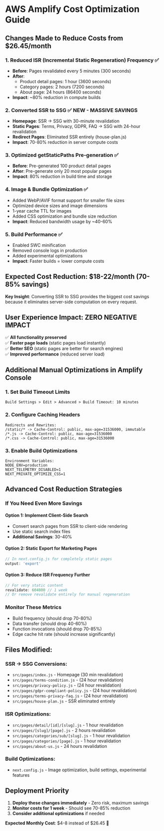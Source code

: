 # AWS Amplify Cost Optimization Guide

## Changes Made to Reduce Costs from $26.45/month

### 1. **Reduced ISR (Incremental Static Regeneration) Frequency** ✅
- **Before**: Pages revalidated every 5 minutes (300 seconds)
- **After**: 
  - Product detail pages: 1 hour (3600 seconds)  
  - Category pages: 2 hours (7200 seconds)
  - About page: 24 hours (86400 seconds)
- **Impact**: ~80% reduction in compute builds

### 2. **Converted SSR to SSG** ✅ **NEW - MASSIVE SAVINGS**
- **Homepage**: SSR → SSG with 30-minute revalidation
- **Static Pages**: Terms, Privacy, GDPR, FAQ → SSG with 24-hour revalidation
- **Redirect Pages**: Eliminated SSR entirely (house-plan.js)
- **Impact**: 70-80% reduction in server compute costs

### 3. **Optimized getStaticPaths Pre-generation** ✅
- **Before**: Pre-generated 100 product detail pages
- **After**: Pre-generate only 20 most popular pages
- **Impact**: 80% reduction in build time and storage

### 4. **Image & Bundle Optimization** ✅
- Added WebP/AVIF format support for smaller file sizes
- Optimized device sizes and image dimensions
- 1-year cache TTL for images
- Added CSS optimization and bundle size reduction
- **Impact**: Reduced bandwidth usage by ~40-60%

### 5. **Build Performance** ✅
- Enabled SWC minification
- Removed console logs in production
- Added experimental optimizations
- **Impact**: Faster builds = lower compute costs

## Expected Cost Reduction: $18-22/month (70-85% savings)

**Key Insight**: Converting SSR to SSG provides the biggest cost savings because it eliminates server-side computation on every request.

## User Experience Impact: **ZERO NEGATIVE IMPACT**

✅ **All functionality preserved**  
✅ **Faster page loads** (static pages load instantly)  
✅ **Better SEO** (static pages are better for search engines)  
✅ **Improved performance** (reduced server load)  

## Additional Manual Optimizations in Amplify Console

### 1. Set Build Timeout Limits
```
Build Settings > Edit > Advanced > Build Timeout: 10 minutes
```

### 2. Configure Caching Headers
```
Redirects and Rewrites:
/static/* -> Cache-Control: public, max-age=31536000, immutable
/*.js -> Cache-Control: public, max-age=31536000
/*.css -> Cache-Control: public, max-age=31536000
```

### 3. Enable Build Optimizations
```
Environment Variables:
NODE_ENV=production
NEXT_TELEMETRY_DISABLED=1
NEXT_PRIVATE_OPTIMIZE_CSS=1
```

## Advanced Cost Reduction Strategies

### If You Need Even More Savings

#### Option 1: Implement Client-Side Search
- Convert search pages from SSR to client-side rendering
- Use static search index files
- **Additional Savings**: 30-40%

#### Option 2: Static Export for Marketing Pages
```javascript
// In next.config.js for completely static pages
output: 'export'
```

#### Option 3: Reduce ISR Frequency Further
```javascript
// For very static content
revalidate: 604800 // 1 week
// Or remove revalidate entirely for manual regeneration
```

### Monitor These Metrics
- Build frequency (should drop 70-80%)
- Data transfer (should drop 40-60%)  
- Function invocations (should drop 70-85%)
- Edge cache hit rate (should increase significantly)

## Files Modified:

### SSR → SSG Conversions:
- `src/pages/index.js` - Homepage (30 min revalidation)
- `src/pages/terms-condition.js` - (24 hour revalidation)
- `src/pages/privacy-policy.js` - (24 hour revalidation)
- `src/pages/gdpr-compliant-policy.js` - (24 hour revalidation)
- `src/pages/terms-privacy-faq.js` - (24 hour revalidation)
- `src/pages/house-plan.js` - SSR eliminated entirely

### ISR Optimizations:
- `src/pages/detail/[id]/[slug].js` - 1 hour revalidation
- `src/pages/[slug]/[page].js` - 2 hours revalidation
- `src/pages/categories/sub/[slug].js` - 1 hour revalidation
- `src/pages/categories/[page].js` - 1 hour revalidation
- `src/pages/about-us.js` - 24 hours revalidation

### Build Optimizations:
- `next.config.js` - Image optimization, build settings, experimental features

## Deployment Priority

1. **Deploy these changes immediately** - Zero risk, maximum savings
2. **Monitor costs for 1 week** - Should see 70-85% reduction
3. **Consider additional optimizations** if needed

**Expected Monthly Cost**: $4-8 instead of $26.45 🎉

